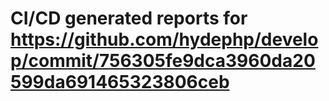 # CI/CD generated reports for https://github.com/hydephp/develop/commit/756305fe9dca3960da20599da691465323806ceb
